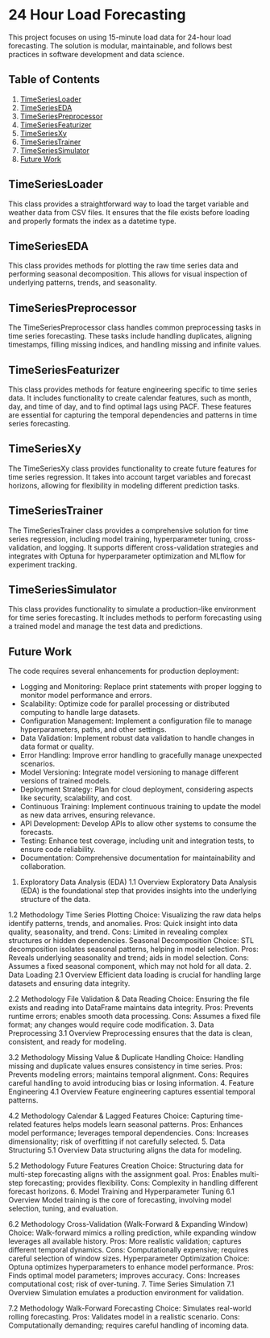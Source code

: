 # 24 Hour Load Forecasting

This project focuses on using 15-minute load data for 24-hour load forecasting. The solution is modular, maintainable, and follows best practices in software development and data science.

## Table of Contents

1. [TimeSeriesLoader](#timeseriesloader)
2. [TimeSeriesEDA](#timeserieseda)
3. [TimeSeriesPreprocessor](#timeseriespreprocessor)
4. [TimeSeriesFeaturizer](#timeseriesfeaturizer)
5. [TimeSeriesXy](#timeseriesxy)
6. [TimeSeriesTrainer](#timeseriestrainer)
7. [TimeSeriesSimulator](#timeseriessimulator)
8. [Future Work](#future-work)

## TimeSeriesLoader

This class provides a straightforward way to load the target variable and weather data from CSV files. It ensures that the file exists before loading and properly formats the index as a datetime type.

## TimeSeriesEDA

This class provides methods for plotting the raw time series data and performing seasonal decomposition. This allows for visual inspection of underlying patterns, trends, and seasonality.

## TimeSeriesPreprocessor

The TimeSeriesPreprocessor class handles common preprocessing tasks in time series forecasting. These tasks include handling duplicates, aligning timestamps, filling missing indices, and handling missing and infinite values.

## TimeSeriesFeaturizer

This class provides methods for feature engineering specific to time series data. It includes functionality to create calendar features, such as month, day, and time of day, and to find optimal lags using PACF. These features are essential for capturing the temporal dependencies and patterns in time series forecasting.

## TimeSeriesXy

The TimeSeriesXy class provides functionality to create future features for time series regression. It takes into account target variables and forecast horizons, allowing for flexibility in modeling different prediction tasks.

## TimeSeriesTrainer

The TimeSeriesTrainer class provides a comprehensive solution for time series regression, including model training, hyperparameter tuning, cross-validation, and logging. It supports different cross-validation strategies and integrates with Optuna for hyperparameter optimization and MLflow for experiment tracking.

## TimeSeriesSimulator

This class provides functionality to simulate a production-like environment for time series forecasting. It includes methods to perform forecasting using a trained model and manage the test data and predictions.

## Future Work

The code requires several enhancements for production deployment:

* Logging and Monitoring: Replace print statements with proper logging to monitor model performance and errors.
* Scalability: Optimize code for parallel processing or distributed computing to handle large datasets.
* Configuration Management: Implement a configuration file to manage hyperparameters, paths, and other settings.
* Data Validation: Implement robust data validation to handle changes in data format or quality.
* Error Handling: Improve error handling to gracefully manage unexpected scenarios.
* Model Versioning: Integrate model versioning to manage different versions of trained models.
* Deployment Strategy: Plan for cloud deployment, considering aspects like security, scalability, and cost.
* Continuous Training: Implement continuous training to update the model as new data arrives, ensuring relevance.
* API Development: Develop APIs to allow other systems to consume the forecasts.
* Testing: Enhance test coverage, including unit and integration tests, to ensure code reliability.
* Documentation: Comprehensive documentation for maintainability and collaboration.





1. Exploratory Data Analysis (EDA)
1.1 Overview
Exploratory Data Analysis (EDA) is the foundational step that provides insights into the underlying structure of the data.

1.2 Methodology
Time Series Plotting
Choice: Visualizing the raw data helps identify patterns, trends, and anomalies.
Pros: Quick insight into data quality, seasonality, and trend.
Cons: Limited in revealing complex structures or hidden dependencies.
Seasonal Decomposition
Choice: STL decomposition isolates seasonal patterns, helping in model selection.
Pros: Reveals underlying seasonality and trend; aids in model selection.
Cons: Assumes a fixed seasonal component, which may not hold for all data.
2. Data Loading
2.1 Overview
Efficient data loading is crucial for handling large datasets and ensuring data integrity.

2.2 Methodology
File Validation & Data Reading
Choice: Ensuring the file exists and reading into DataFrame maintains data integrity.
Pros: Prevents runtime errors; enables smooth data processing.
Cons: Assumes a fixed file format; any changes would require code modification.
3. Data Preprocessing
3.1 Overview
Preprocessing ensures that the data is clean, consistent, and ready for modeling.

3.2 Methodology
Missing Value & Duplicate Handling
Choice: Handling missing and duplicate values ensures consistency in time series.
Pros: Prevents modeling errors; maintains temporal alignment.
Cons: Requires careful handling to avoid introducing bias or losing information.
4. Feature Engineering
4.1 Overview
Feature engineering captures essential temporal patterns.

4.2 Methodology
Calendar & Lagged Features
Choice: Capturing time-related features helps models learn seasonal patterns.
Pros: Enhances model performance; leverages temporal dependencies.
Cons: Increases dimensionality; risk of overfitting if not carefully selected.
5. Data Structuring
5.1 Overview
Data structuring aligns the data for modeling.

5.2 Methodology
Future Features Creation
Choice: Structuring data for multi-step forecasting aligns with the assignment goal.
Pros: Enables multi-step forecasting; provides flexibility.
Cons: Complexity in handling different forecast horizons.
6. Model Training and Hyperparameter Tuning
6.1 Overview
Model training is the core of forecasting, involving model selection, tuning, and evaluation.

6.2 Methodology
Cross-Validation (Walk-Forward & Expanding Window)
Choice: Walk-forward mimics a rolling prediction, while expanding window leverages all available history.
Pros: More realistic validation; captures different temporal dynamics.
Cons: Computationally expensive; requires careful selection of window sizes.
Hyperparameter Optimization
Choice: Optuna optimizes hyperparameters to enhance model performance.
Pros: Finds optimal model parameters; improves accuracy.
Cons: Increases computational cost; risk of over-tuning.
7. Time Series Simulation
7.1 Overview
Simulation emulates a production environment for validation.

7.2 Methodology
Walk-Forward Forecasting
Choice: Simulates real-world rolling forecasting.
Pros: Validates model in a realistic scenario.
Cons: Computationally demanding; requires careful handling of incoming data.

